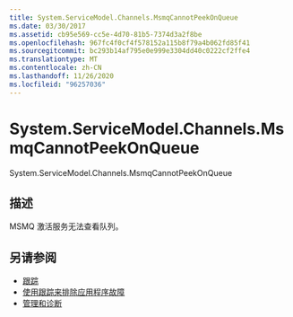 ```yaml
---
title: System.ServiceModel.Channels.MsmqCannotPeekOnQueue
ms.date: 03/30/2017
ms.assetid: cb95e569-cc5e-4d70-81b5-7374d3a2f8be
ms.openlocfilehash: 967fc4f0cf4f578152a115b8f79a4b062fd85f41
ms.sourcegitcommit: bc293b14af795e0e999e3304dd40c0222cf2ffe4
ms.translationtype: MT
ms.contentlocale: zh-CN
ms.lasthandoff: 11/26/2020
ms.locfileid: "96257036"
---
```

# <a name="systemservicemodelchannelsmsmqcannotpeekonqueue"></a>System.ServiceModel.Channels.MsmqCannotPeekOnQueue

System.ServiceModel.Channels.MsmqCannotPeekOnQueue  
  
## <a name="description"></a>描述  

 MSMQ 激活服务无法查看队列。  
  
## <a name="see-also"></a>另请参阅

- [跟踪](index.md)
- [使用跟踪来排除应用程序故障](using-tracing-to-troubleshoot-your-application.md)
- [管理和诊断](../index.md)
